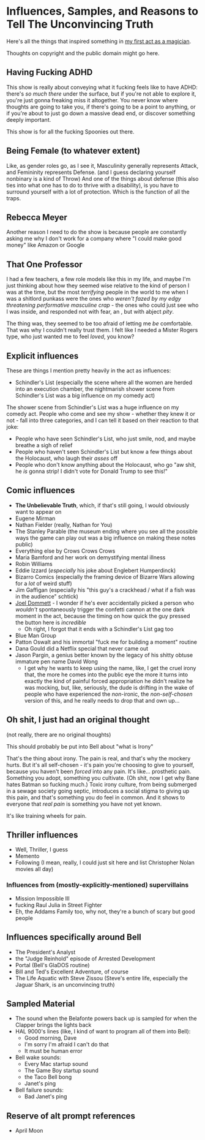 # Influences, Samples, and Reasons to Tell The Unconvincing Truth

Here's all the things that inspired something in [my first act as a magician][TUT].

[TUT]: 384199c8-03a8-4771-98f8-ea0111fe78b6.md

Thoughts on copyright and the public domain might go here.

## Having Fucking ADHD

This show is really about conveying what it fucking feels like to have ADHD: there's *so much there* under the surface, but if you're not able to explore it, you're just gonna freaking miss it altogether. You never know where thoughts are going to take you, if there's going to be a point to anything, or if you're about to just go down a massive dead end, or discover something deeply important.

This show is for all the fucking Spoonies out there.

## Being Female (to whatever extent)

Like, as gender roles go, as I see it, Masculinity generally represents Attack, and Femininity represents Defense. (and I guess declaring yourself nonbinary is a kind of Throw) And one of the things about defense (this also ties into what one has to do to thrive with a disability), is you have to surround yourself with a lot of protection. Which is the function of all the traps.

## Rebecca Meyer

Another reason I need to do the show is because people are constantly asking me why I don't work for a company where "I could make good money" like Amazon or Google

## That One Professor

I had a few teachers, a few role models like this in my life, and maybe I'm just thinking about how they seemed wise relative to the kind of person I was at the time, but the most *terrifying* people in the world to me when I was a shitlord punkass were the ones who *weren't fazed by my edgy threatening performative masculine crap* - the ones who could just see who I was inside, and responded not with fear, an , but with abject *pity*.

The thing was, they seemed to be too afraid of letting me *be* comfortable. That was why I couldn't really trust them. I felt like I needed a Mister Rogers type, who just wanted me to feel *loved*, you know?

## Explicit influences

These are things I mention pretty heavily in the act as influences:

- Schindler's List (especially the scene where all the women are herded into an execution chamber, the nightmarish shower scene from Schindler's List was a big influence on my comedy act)

The shower scene from Schindler's List was a huge influence on my comedy act. People who come and see my show - whether they knew it or not - fall into three categories, and I can tell it based on their reaction to that joke:

- People who have seen Schindler's List, who just smile, nod, and maybe breathe a sigh of relief
- People who haven't seen Schindler's List but know a few things about the Holocaust, who laugh their *asses* off
- People who don't know anything about the Holocaust, who go "aw shit, he *is* gonna strip! I didn't vote for Donald Trump to see this!"

## Comic influences

- **The Unbelievable Truth**, which, if that's still going, I would obviously want to appear on
- Eugene Mirman
- Nathan Fielder (really, Nathan for You)
- The Stanley Parable (the museum ending where you see all the possible ways the game can play out was a big influence on making these notes public)
- Everything else by Crows Crows Crows
- Maria Bamford and her work on demystifying mental illness
- Robin Williams
- Eddie Izzard (*especially* his joke about Englebert Humperdinck)
- Bizarro Comics (especially the framing device of Bizarre Wars allowing for a *lot* of weird stuff)
- Jim Gaffigan (especially his "this guy's a crackhead / what if a fish was in the audience" schtick)
- [Joel Dommett][] - I wonder if he's ever accidentally picked a person who *wouldn't* spontaneously trigger the confetti cannon at the one dark moment in the act, because the timing on how quick the guy pressed the button here is *incredible*
  - Oh right, I forgot that it ends with a Schindler's List gag too
- Blue Man Group
- Patton Oswalt and his immortal "fuck me for building a moment" routine
- Dana Gould did a Netflix special that never came out
- Jason Pargin, a genius better known by the legacy of his shitty obtuse immature pen name David Wong
  - I get why he wants to keep using the name, like, I get the cruel irony that, the more he comes into the public eye the more it turns into exactly the kind of painful forced appropriation he didn't realize he was mocking, but, like, seriously, the dude is drifting in the wake of people who have experienced the *non*-ironic, the *non-self-chosen* version of this, and he really needs to drop that and own up...

## Oh shit, I just had an original thought

(not really, there are no original thoughts)

This should probably be put into Bell about "what is Irony"

That's the thing about irony. The pain is real, and that's why the mockery hurts. But it's all self-chosen - it's pain you're choosing to give to yourself, because you haven't been *forced* into any pain. It's like... prosthetic pain. Something you adopt, something you cultivate. (Oh shit, now I get why Bane hates Batman so fucking much.) Toxic irony culture, from being submerged in a sewage society going septic, introduces a social stigma to giving up this pain, and that's something you do feel in common. And it shows to everyone that *real pain* is something you have not yet known.

It's like training wheels for pain.

[Joel Dommett]: https://www.youtube.com/watch?v=r2Vq5HOSBhY

## Thriller influences

- Well, Thriller, I guess
- Memento
- Following (I mean, really, I could just sit here and list Christopher Nolan movies all day)

### Influences from (mostly-explicitly-mentioned) supervillains

- Mission Impossible III
- fucking Raul Julia in Street Fighter
- Eh, the Addams Family too, why not, they're a bunch of scary but good people

## Influences specifically around Bell

- The President's Analyst
- the "Judge Reinhold" episode of Arrested Development
- Portal (Bell's GlaDOS routine)
- Bill and Ted's Excellent Adventure, of course
- The Life Aquatic with Steve Zissou (Steve's entire life, especially the Jaguar Shark, is an unconvincing truth)

## Sampled Material

- The sound when the Belafonte powers back up is sampled for when the Clapper brings the lights back
- HAL 9000's lines (like, I kind of want to program all of them into Bell):
  - Good morning, Dave
  - I'm sorry I'm afraid I can't do that
  - It must be human error
- Bell wake sounds:
  - Every Mac startup sound
  - The Game Boy startup sound
  - the Taco Bell bong
  - Janet's ping
- Bell failure sounds:
  - Bad Janet's ping

## Reserve of alt prompt references

- April Moon
